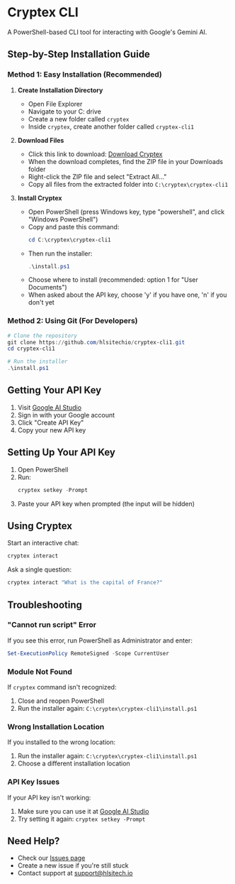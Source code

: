 # Cryptex CLI

A PowerShell-based CLI tool for interacting with Google's Gemini AI.

## Step-by-Step Installation Guide

### Method 1: Easy Installation (Recommended)

1. **Create Installation Directory**
   - Open File Explorer
   - Navigate to your C: drive
   - Create a new folder called `cryptex`
   - Inside `cryptex`, create another folder called `cryptex-cli1`

2. **Download Files**
   - Click this link to download: [Download Cryptex](https://github.com/hlsitechio/cryptex-cli1/archive/refs/heads/main.zip)
   - When the download completes, find the ZIP file in your Downloads folder
   - Right-click the ZIP file and select "Extract All..."
   - Copy all files from the extracted folder into `C:\cryptex\cryptex-cli1`

3. **Install Cryptex**
   - Open PowerShell (press Windows key, type "powershell", and click "Windows PowerShell")
   - Copy and paste this command:
     ```powershell
     cd C:\cryptex\cryptex-cli1
     ```
   - Then run the installer:
     ```powershell
     .\install.ps1
     ```
   - Choose where to install (recommended: option 1 for "User Documents")
   - When asked about the API key, choose 'y' if you have one, 'n' if you don't yet

### Method 2: Using Git (For Developers)

```powershell
# Clone the repository
git clone https://github.com/hlsitechio/cryptex-cli1.git
cd cryptex-cli1

# Run the installer
.\install.ps1
```

## Getting Your API Key

1. Visit [Google AI Studio](https://makersuite.google.com/app/apikey)
2. Sign in with your Google account
3. Click "Create API Key"
4. Copy your new API key

## Setting Up Your API Key

1. Open PowerShell
2. Run:
   ```powershell
   cryptex setkey -Prompt
   ```
3. Paste your API key when prompted (the input will be hidden)

## Using Cryptex

Start an interactive chat:
```powershell
cryptex interact
```

Ask a single question:
```powershell
cryptex interact "What is the capital of France?"
```

## Troubleshooting

### "Cannot run script" Error
If you see this error, run PowerShell as Administrator and enter:
```powershell
Set-ExecutionPolicy RemoteSigned -Scope CurrentUser
```

### Module Not Found
If `cryptex` command isn't recognized:
1. Close and reopen PowerShell
2. Run the installer again: `C:\cryptex\cryptex-cli1\install.ps1`

### Wrong Installation Location
If you installed to the wrong location:
1. Run the installer again: `C:\cryptex\cryptex-cli1\install.ps1`
2. Choose a different installation location

### API Key Issues
If your API key isn't working:
1. Make sure you can use it at [Google AI Studio](https://makersuite.google.com/app/apikey)
2. Try setting it again: `cryptex setkey -Prompt`

## Need Help?

- Check our [Issues page](https://github.com/hlsitechio/cryptex-cli1/issues)
- Create a new issue if you're still stuck
- Contact support at [support@hlsitech.io](mailto:support@hlsitech.io)